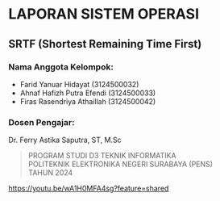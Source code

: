 # LAPORAN SISTEM OPERASI  
## SRTF (Shortest Remaining Time First)

### Nama Anggota Kelompok:
- Farid Yanuar Hidayat (3124500032)  
- Ahnaf Hafizh Putra Efendi (3124500033)  
- Firas Rasendriya Athaillah (3124500042)

### Dosen Pengajar:
Dr. Ferry Astika Saputra, ST, M.Sc

> PROGRAM STUDI D3 TEKNIK INFORMATIKA  
> POLITEKNIK ELEKTRONIKA NEGERI SURABAYA (PENS)  
> TAHUN 2024


https://youtu.be/wA1H0MFA4sg?feature=shared
